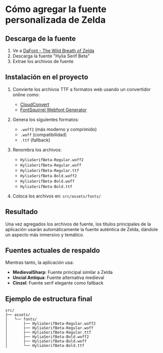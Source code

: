 # Cómo agregar la fuente personalizada de Zelda

## Descarga de la fuente

1. Ve a [DaFont - The Wild Breath of Zelda](https://www.dafont.com/es/the-wild-breath-of-zelda.font)
2. Descarga la fuente "Hylia Serif Beta"
3. Extrae los archivos de fuente

## Instalación en el proyecto

1. Convierte los archivos TTF a formatos web usando un convertidor online como:
   - [CloudConvert](https://cloudconvert.com/)
   - [FontSquirrel Webfont Generator](https://www.fontsquirrel.com/tools/webfont-generator)

2. Genera los siguientes formatos:
   - `.woff2` (más moderno y comprimido)
   - `.woff` (compatibilidad)
   - `.ttf` (fallback)

3. Renombra los archivos:
   - `HyliaSerifBeta-Regular.woff2`
   - `HyliaSerifBeta-Regular.woff`
   - `HyliaSerifBeta-Regular.ttf`
   - `HyliaSerifBeta-Bold.woff2`
   - `HyliaSerifBeta-Bold.woff`
   - `HyliaSerifBeta-Bold.ttf`

4. Coloca los archivos en: `src/assets/fonts/`

## Resultado

Una vez agregados los archivos de fuente, los títulos principales de la aplicación usarán automáticamente la fuente auténtica de Zelda, dándole un aspecto más inmersivo y temático.

## Fuentes actuales de respaldo

Mientras tanto, la aplicación usa:
- **MedievalSharp**: Fuente principal similar a Zelda
- **Uncial Antiqua**: Fuente alternativa medieval
- **Cinzel**: Fuente serif elegante como fallback

## Ejemplo de estructura final

```
src/
├── assets/
│   └── fonts/
│       ├── HyliaSerifBeta-Regular.woff2
│       ├── HyliaSerifBeta-Regular.woff
│       ├── HyliaSerifBeta-Regular.ttf
│       ├── HyliaSerifBeta-Bold.woff2
│       ├── HyliaSerifBeta-Bold.woff
│       └── HyliaSerifBeta-Bold.ttf
```
